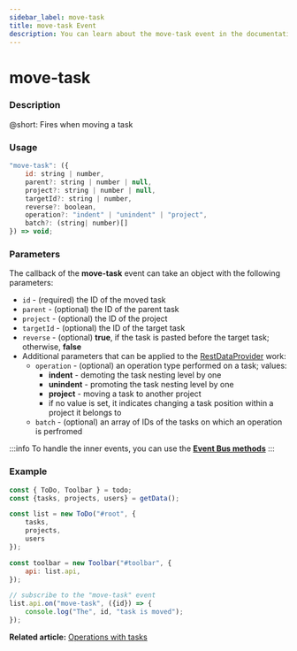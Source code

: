 ```yaml
---
sidebar_label: move-task
title: move-task Event
description: You can learn about the move-task event in the documentation of the DHTMLX JavaScript To Do List library. Browse developer guides and API reference, try out code examples and live demos, and download a free 30-day evaluation version of DHTMLX To Do List.
---
```


# move-task

### Description

@short: Fires when moving a task

### Usage

~~~js
"move-task": ({
    id: string | number,
    parent?: string | number | null,
    project?: string | number | null,
    targetId?: string | number,
    reverse?: boolean,
    operation?: "indent" | "unindent" | "project",
    batch?: (string| number)[]
}) => void;
~~~

### Parameters

The callback of the **move-task** event can take an object with the following parameters:

- `id` - (required) the ID of the moved task
- `parent` - (optional) the ID of the parent task
- `project` - (optional) the ID of the project
- `targetId` - (optional) the ID of the target task
- `reverse` - (optional) **true**, if the task is pasted before the target task; otherwise, **false**
- Additional parameters that can be applied to the [RestDataProvider](guides/working_with_server.md) work:
    - `operation` - (optional) an operation type performed on a task; values:
        - **indent** - demoting the task nesting level by one
        - **unindent** - promoting the task nesting level by one
        - **project** - moving a task to another project 
        - if no value is set, it indicates changing a task position within a project it belongs to
    - `batch` - (optional) an array of IDs of the tasks on which an operation is perfromed 

:::info
To handle the inner events, you can use the [**Event Bus methods**](category/event-bus-methods.md)
:::

### Example

~~~js {15-17}
const { ToDo, Toolbar } = todo;
const {tasks, projects, users} = getData();

const list = new ToDo("#root", {
	tasks,
    projects,
    users
});

const toolbar = new Toolbar("#toolbar", {
	api: list.api,
});

// subscribe to the "move-task" event
list.api.on("move-task", ({id}) => {
    console.log("The", id, "task is moved"); 
});
~~~ 

**Related article:** [Operations with tasks](guides/task_operations.md#moving-a-task)